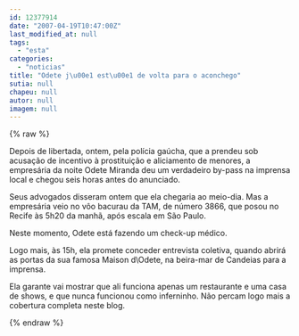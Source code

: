 ```yaml
---
id: 12377914
date: "2007-04-19T10:47:00Z"
last_modified_at: null
tags:
  - "esta"
categories:
  - "noticias"
title: "Odete j\u00e1 est\u00e1 de volta para o aconchego"
sutia: null
chapeu: null
autor: null
imagem: null
---
```

{% raw %}
<p><P>Depois de libertada, ontem, pela polícia gaúcha, que a prendeu sob acusação de incentivo à prostituição e aliciamento de menores, a empresária da noite Odete Miranda deu um verdadeiro by-pass na imprensa local e chegou seis horas antes do anunciado.</P></p>
<p><P>Seus advogados disseram ontem que ela chegaria ao meio-dia. Mas a empresária veio no vôo bacurau da TAM, de número 3866, que posou no Recife às&nbsp;5h20 da manhã, após escala em São Paulo.</P></p>
<p><P>Neste momento, Odete está fazendo um check-up médico.</P></p>
<p><P>Logo mais, às 15h, ela promete&nbsp;conceder&nbsp;entrevista coletiva, quando abrirá as portas&nbsp;da sua famosa Maison d\Odete, na beira-mar de Candeias para a imprensa.</P></p>
<p><P>Ela garante vai mostrar que ali funciona apenas um restaurante e uma casa de shows, e que nunca funcionou como&nbsp;inferninho. Não percam logo mais a cobertura completa neste blog.</P> </p>
{% endraw %}